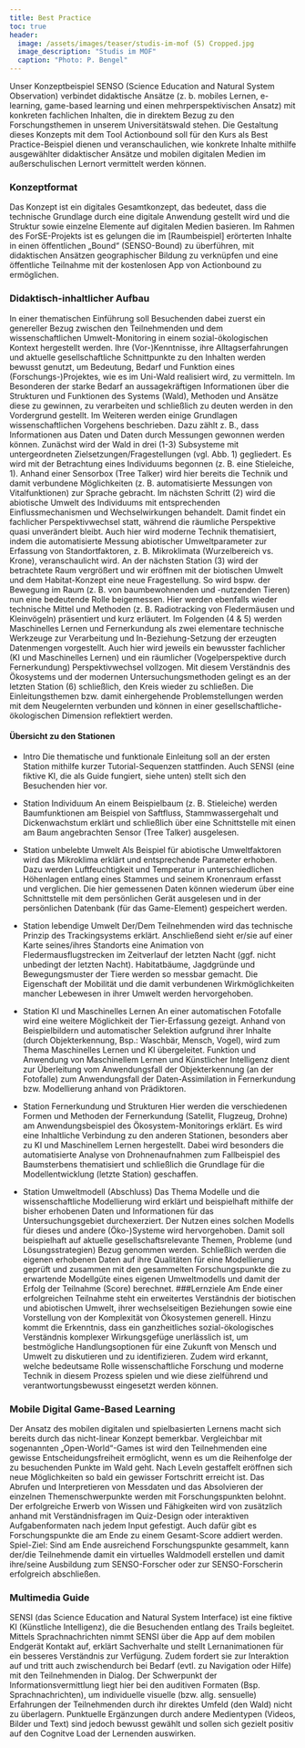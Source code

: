 ```yaml
---
title: Best Practice
toc: true
header:
  image: /assets/images/teaser/studis-im-mof (5) Cropped.jpg
  image_description: "Studis im MOF"
  caption: "Photo: P. Bengel"
---
```


Unser Konzeptbeispiel SENSO (Science Education and Natural System Observation) verbindet didaktische Ansätze (z. b. mobiles Lernen, e-learning, game-based learning und einen mehrperspektivischen Ansatz) mit konkreten fachlichen Inhalten, die in direktem Bezug zu den Forschungsthemen in unserem Universitätswald stehen. Die Gestaltung dieses Konzepts mit dem Tool Actionbound soll für den Kurs als Best Practice-Beispiel dienen und veranschaulichen, wie konkrete Inhalte mithilfe ausgewählter didaktischer Ansätze und mobilen digitalen Medien im außerschulischen Lernort vermittelt werden können. 
<!--more-->

### Konzeptformat

Das Konzept ist ein digitales Gesamtkonzept, das bedeutet, dass die technische Grundlage durch eine digitale Anwendung gestellt wird und die Struktur sowie einzelne Elemente auf digitalen Medien basieren. Im Rahmen des ForSE-Projekts ist es gelungen die im [Raumbeispiel] erörterten Inhalte in einen öffentlichen „Bound“ (SENSO-Bound) zu überführen, mit didaktischen Ansätzen geographischer Bildung zu verknüpfen und eine öffentliche Teilnahme mit der kostenlosen App von Actionbound zu ermöglichen. 

### Didaktisch-inhaltlicher Aufbau

In einer thematischen Einführung soll Besuchenden dabei zuerst ein genereller Bezug zwischen den Teilnehmenden und dem wissenschaftlichen Umwelt-Monitoring in einem sozial-ökologischen Kontext hergestellt werden. Ihre (Vor-)Kenntnisse, ihre Alltagserfahrungen und aktuelle gesellschaftliche Schnittpunkte zu den Inhalten werden bewusst genutzt, um Bedeutung, Bedarf und Funktion eines (Forschungs-)Projektes, wie es im Uni-Wald realisiert wird, zu vermitteln. Im Besonderen der starke Bedarf an aussagekräftigen Informationen über die Strukturen und Funktionen des Systems (Wald), Methoden und Ansätze diese zu gewinnen, zu verarbeiten und schließlich zu deuten werden in den Vordergrund gestellt. Im Weiteren werden einige Grundlagen wissenschaftlichen Vorgehens beschrieben. Dazu zählt z. B., dass Informationen aus Daten und Daten durch Messungen gewonnen werden können. Zunächst wird der Wald in drei (1-3) Subsysteme mit untergeordneten Zielsetzungen/Fragestellungen (vgl. Abb. 1) gegliedert. Es wird mit der Betrachtung eines Individuums begonnen (z. B. eine Stieleiche, 1). Anhand einer Sensorbox (Tree Talker) wird hier bereits die Technik und damit verbundene Möglichkeiten (z. B. automatisierte Messungen von Vitalfunktionen) zur Sprache gebracht. Im nächsten Schritt (2) wird die abiotische Umwelt des Individuums mit entsprechenden Einflussmechanismen und Wechselwirkungen behandelt. Damit findet ein fachlicher Perspektivwechsel statt, während die räumliche Perspektive quasi unverändert bleibt. Auch hier wird moderne Technik thematisiert, indem die automatisierte Messung abiotischer Umweltparameter zur Erfassung von Standortfaktoren, z. B. Mikroklimata (Wurzelbereich vs. Krone), veranschaulicht wird. An der nächsten Station (3) wird der betrachtete Raum vergrößert und wir eröffnen mit der biotischen Umwelt und dem Habitat-Konzept eine neue Fragestellung. So wird bspw. der Bewegung im Raum (z. B. von baumbewohnenden und -nutzenden Tieren) nun eine bedeutende Rolle beigemessen. Hier werden ebenfalls wieder technische Mittel und Methoden (z. B. Radiotracking von Fledermäusen und Kleinvögeln) präsentiert und kurz erläutert. Im Folgenden (4 & 5) werden Maschinelles Lernen und Fernerkundung als zwei elementare technische Werkzeuge zur Verarbeitung und In-Beziehung-Setzung der erzeugten Datenmengen vorgestellt. Auch hier wird jeweils ein bewusster fachlicher (KI und Maschinelles Lernen) und ein räumlicher (Vogelperspektive durch Fernerkundung) Perspektivwechsel vollzogen. Mit diesem Verständnis des Ökosystems und der modernen Untersuchungsmethoden gelingt es an der letzten Station (6) schließlich, den Kreis wieder zu schließen. Die Einleitungsthemen bzw. damit einhergehende Problemstellungen werden mit dem Neugelernten verbunden und können in einer gesellschaftliche-ökologischen Dimension reflektiert werden.  

#### Übersicht zu den Stationen

* Intro
Die thematische und funktionale Einleitung soll an der ersten Station mithilfe kurzer Tutorial-Sequenzen stattfinden. Auch SENSI (eine fiktive KI, die als Guide fungiert, siehe unten) stellt sich den Besuchenden hier vor.

* Station Individuum
An einem Beispielbaum (z. B. Stieleiche) werden Baumfunktionen am Beispiel von Saftfluss, Stammwassergehalt und Dickenwachstum erklärt und schließlich über eine Schnittstelle mit einen am Baum angebrachten Sensor (Tree Talker) ausgelesen. 

* Station unbelebte Umwelt
Als Beispiel für abiotische Umweltfaktoren wird das Mikroklima erklärt und entsprechende Parameter erhoben. Dazu werden Luftfeuchtigkeit und Temperatur in unterschiedlichen Höhenlagen entlang eines Stammes und seinem Kronenraum erfasst und verglichen.
Die hier gemessenen Daten können wiederum über eine Schnittstelle mit dem persönlichen Gerät ausgelesen und in der persönlichen Datenbank (für das Game-Element) gespeichert werden.

* Station lebendige Umwelt
Der/Dem Teilnehmenden wird das technische Prinzip des Trackingsystems erklärt. Anschließend sieht er/sie auf einer Karte seines/ihres Standorts eine Animation von Fledermausflugstrecken im Zeitverlauf der letzten Nacht (ggf. nicht unbedingt der letzten Nacht). Habitatbäume, Jagdgründe und Bewegungsmuster der Tiere werden so messbar gemacht. Die Eigenschaft der Mobilität und die damit verbundenen Wirkmöglichkeiten mancher Lebewesen in ihrer Umwelt werden hervorgehoben.

* Station KI und Maschinelles Lernen
An einer automatischen Fotofalle wird eine weitere Möglichkeit der Tier-Erfassung gezeigt. Anhand von Beispielbildern und automatischer Selektion aufgrund ihrer Inhalte (durch Objekterkennung, Bsp.: Waschbär, Mensch, Vogel), wird zum Thema Maschinelles Lernen und KI übergeleitet. Funktion und Anwendung von Maschinellem Lernen und Künstlicher Intelligenz dient zur Überleitung vom Anwendungsfall der Objekterkennung (an der Fotofalle) zum Anwendungsfall der Daten-Assimilation in Fernerkundung bzw. Modellierung anhand von Prädiktoren. 

* Station Fernerkundung und Strukturen
Hier werden die verschiedenen Formen und Methoden der Fernerkundung (Satellit, Flugzeug, Drohne) am Anwendungsbeispiel des Ökosystem-Monitorings erklärt. Es wird eine Inhaltliche Verbindung zu den anderen Stationen, besonders aber zu KI und Maschinellem Lernen hergestellt. Dabei wird besonders die automatisierte Analyse von Drohnenaufnahmen zum Fallbeispiel des Baumsterbens thematisiert und schließlich die Grundlage für die Modellentwicklung (letzte Station) geschaffen.

* Station Umweltmodell (Abschluss)
Das Thema Modelle und die wissenschaftliche Modellierung wird erklärt und beispielhaft mithilfe der bisher erhobenen Daten und Informationen für das Untersuchungsgebiet durchexerziert. Der Nutzen eines solchen Modells für dieses und andere (Öko-)Systeme wird hervorgehoben. Damit soll beispielhaft auf aktuelle gesellschaftsrelevante Themen, Probleme (und Lösungsstrategien) Bezug genommen werden. Schließlich werden die eigenen erhobenen Daten auf ihre Qualitäten für eine Modellierung geprüft und zusammen mit den gesammelten Forschungspunkte die zu erwartende Modellgüte eines eigenen Umweltmodells und damit der Erfolg der Teilnahme (Score) berechnet.
###Lernziele
Am Ende einer erfolgreichen Teilnahme steht ein erweitertes Verständnis der biotischen und abiotischen Umwelt, ihrer wechselseitigen Beziehungen sowie eine Vorstellung von der Komplexität von Ökosystemen generell. Hinzu kommt die Erkenntnis, dass ein ganzheitliches sozial-ökologisches Verständnis komplexer Wirkungsgefüge unerlässlich ist, um bestmögliche Handlungsoptionen für eine Zukunft von Mensch und Umwelt zu diskutieren und zu identifizieren. Zudem wird erkannt, welche bedeutsame Rolle wissenschaftliche Forschung und moderne Technik in diesem Prozess spielen und wie diese zielführend und verantwortungsbewusst eingesetzt werden können.
### Mobile Digital Game-Based Learning 
Der Ansatz des mobilen digitalen und spielbasierten Lernens macht sich bereits durch das nicht-linear Konzept bemerkbar. Vergleichbar mit sogenannten „Open-World“-Games ist wird den Teilnehmenden eine gewisse Entscheidungsfreiheit ermöglicht, wenn es um die Reihenfolge der zu besuchenden Punkte im Wald geht. Nach Leveln gestaffelt eröffnen sich neue Möglichkeiten so bald ein gewisser Fortschritt erreicht ist. Das Abrufen und Interpretieren von Messdaten und das Absolvieren der einzelnen Themenschwerpunkte werden mit Forschungspunkten belohnt. Der erfolgreiche Erwerb von Wissen und Fähigkeiten wird von zusätzlich anhand mit Verständnisfragen im Quiz-Design oder interaktiven Aufgabenformaten nach jedem Input gefestigt. Auch dafür gibt es Forschungspunkte die am Ende zu einem Gesamt-Score addiert werden. Spiel-Ziel: Sind am Ende ausreichend Forschungspunkte gesammelt, kann der/die Teilnehmende damit ein virtuelles Waldmodell erstellen und damit ihre/seine Ausbildung zum SENSO-Forscher oder zur SENSO-Forscherin erfolgreich abschließen.
### Multimedia Guide
SENSI (das Science Education and Natural System Interface) ist eine fiktive KI (Künstliche Intelligenz), die die Besuchenden entlang des Trails begleitet. Mittels Sprachnachrichten nimmt SENSI über die App auf dem mobilen Endgerät Kontakt auf, erklärt Sachverhalte und stellt Lernanimationen für ein besseres Verständnis zur Verfügung. Zudem fordert sie zur Interaktion auf und tritt auch zwischendurch bei Bedarf (evtl. zu Navigation oder Hilfe) mit den Teilnehmenden in Dialog. Der Schwerpunkt der Informationsvermittlung liegt hier bei den auditiven Formaten (Bsp. Sprachnachrichten), um individuelle visuelle (bzw. allg. sensuelle) Erfahrungen der Teilnehmenden durch ihr direktes Umfeld (den Wald) nicht zu überlagern. Punktuelle Ergänzungen durch andere Medientypen (Videos, Bilder und Text) sind jedoch bewusst gewählt und sollen sich gezielt positiv auf den Cognitve Load der Lernenden auswirken. 

